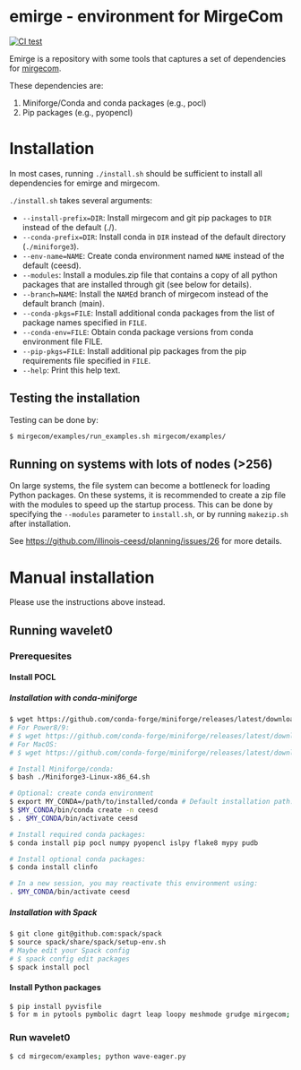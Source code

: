 # emirge - environment for MirgeCom

[![CI test](https://github.com/illinois-ceesd/emirge/workflows/CI%20test/badge.svg)](https://github.com/illinois-ceesd/emirge/actions?query=workflow%3A%22CI+test%22+event%3Apush)

Emirge is a repository with some tools that captures a set of dependencies for [mirgecom](https://github.com/illinois-ceesd/mirgecom).

These dependencies are:

1. Miniforge/Conda and conda packages (e.g., pocl)
2. Pip packages (e.g., pyopencl)

# Installation

In most cases, running `./install.sh` should be sufficient to install all dependencies for emirge and mirgecom.

`./install.sh` takes several arguments:
- `--install-prefix=DIR`: Install mirgecom and git pip packages to `DIR` instead of the default (./).
- `--conda-prefix=DIR`: Install conda in `DIR` instead of the default directory (`./miniforge3`).
- `--env-name=NAME`: Create conda environment named `NAME` instead of the default (ceesd).
- `--modules`: Install a modules.zip file that contains a copy of all python packages that are installed through git (see below for details).
- `--branch=NAME`: Install the `NAME`d branch of mirgecom instead of the default branch (main).
- `--conda-pkgs=FILE`: Install additional conda packages from the list of package names specified in `FILE`.
- `--conda-env=FILE`: Obtain conda package versions from conda environment file FILE.
- `--pip-pkgs=FILE`: Install additional pip packages from the pip requirements file specified in `FILE`.
- `--help`: Print this help text.

## Testing the installation

Testing can be done by:

```bash
$ mirgecom/examples/run_examples.sh mirgecom/examples/
```

## Running on systems with lots of nodes (>256)
On large systems, the file system can become a bottleneck for loading Python
packages. On these systems, it is recommended to create a zip file with the
modules to speed up the startup process. This can be done by specifying the
`--modules` parameter to `install.sh`, or by running `makezip.sh` after
installation.

See https://github.com/illinois-ceesd/planning/issues/26 for more details.


# Manual installation

Please use the instructions above instead.

## Running wavelet0


### Prerequesites

#### Install POCL

##### Installation with conda-miniforge

```bash
$ wget https://github.com/conda-forge/miniforge/releases/latest/download/Miniforge3-Linux-x86_64.sh
# For Power8/9:
# $ wget https://github.com/conda-forge/miniforge/releases/latest/download/Miniforge3-Linux-ppc64le.sh
# For MacOS:
# $ wget https://github.com/conda-forge/miniforge/releases/latest/download/Miniforge3-MacOSX-x86_64.sh

# Install Miniforge/conda:
$ bash ./Miniforge3-Linux-x86_64.sh

# Optional: create conda environment
$ export MY_CONDA=/path/to/installed/conda # Default installation path: $HOME/miniforge3
$ $MY_CONDA/bin/conda create -n ceesd
$ . $MY_CONDA/bin/activate ceesd

# Install required conda packages:
$ conda install pip pocl numpy pyopencl islpy flake8 mypy pudb

# Install optional conda packages:
$ conda install clinfo

# In a new session, you may reactivate this environment using:
. $MY_CONDA/bin/activate ceesd
```

##### Installation with Spack

```bash
$ git clone git@github.com:spack/spack
$ source spack/share/spack/setup-env.sh
# Maybe edit your Spack config
# $ spack config edit packages
$ spack install pocl
```

#### Install Python packages

```bash
$ pip install pyvisfile
$ for m in pytools pymbolic dagrt leap loopy meshmode grudge mirgecom; do cd $m && pip install -e . && cd ..; done
```

### Run wavelet0

```bash
$ cd mirgecom/examples; python wave-eager.py
```
